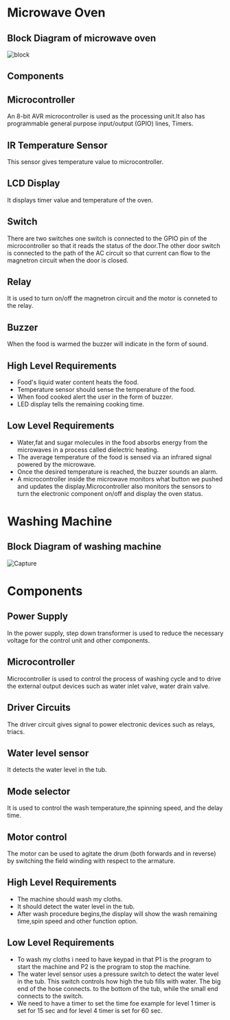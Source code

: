 
# Microwave Oven
## Block Diagram of microwave oven
![block](https://user-images.githubusercontent.com/98802184/154788751-9a05dcb1-2c79-4e28-910c-56a974112796.PNG)

## Components
## Microcontroller
An 8-bit AVR microcontroller is used as the processing unit.It also has programmable general purpose input/output (GPIO) lines, Timers.

##  IR Temperature Sensor 
This sensor gives temperature value to microcontroller.

## LCD Display
It displays timer value and temperature of the oven.

## Switch 
There are two switches one switch is connected to the GPIO pin of the microcontroller so that it reads the status of the door.The other door switch is connected to the path of the AC circuit so that current can flow to the magnetron circuit when the door is closed.

## Relay
It is used to turn on/off the magnetron circuit and the motor is conneted to the relay.

## Buzzer
When the food is warmed the buzzer will indicate in the form of sound.

## High Level Requirements
- Food's liquid water content heats the food.
- Temperature sensor should sense the temperature of the food.
- When food cooked alert the user in the form of buzzer.
- LED display tells the remaining cooking time.



## Low Level Requirements  
- Water,fat and sugar molecules in the food absorbs energy from the microwaves in a process called
dielectric heating.
- The average temperature of the food is sensed via an infrared signal powered by the microwave.
- Once the desired temperature is reached, the buzzer sounds an alarm.
- A microcontroller inside the microwave monitors what button we pushed and updates the display.Microcontroller also monitors the sensors to turn the electronic component on/off and display the oven status.



# Washing Machine
## Block Diagram of washing machine
![Capture](https://user-images.githubusercontent.com/98802184/154812311-a1808b06-765f-4975-b505-423eee6cd5e4.PNG)

# Components
## Power Supply
In the power supply, step down transformer is used to reduce the necessary voltage for the control unit and other components. 

## Microcontroller
Microcontroller is used to control the process of washing cycle and to drive the external output devices such as water inlet valve, water drain 
valve.

## Driver Circuits
The driver circuit gives signal to power electronic devices such as relays, triacs.

## Water level sensor
It detects the water level in the tub.
 
## Mode selector
 It is used to control the wash temperature,the spinning speed, and the delay time.

## Motor control
The motor can be used to agitate the drum (both forwards and in reverse) by switching the field winding with respect to the armature. 
 
 ## High Level Requirements
 - The machine should wash my cloths.
 - It should detect the water level in the tub.
 - After wash procedure begins,the display will show the wash remaining time,spin speed and other function option.


## Low Level Requirements
- To wash my cloths i need to have keypad in that P1 is the program to start the machine and P2 is the program to stop the machine.
- The water level sensor uses a pressure switch to detect the water level in the tub. This switch controls how high the tub fills with water. The big end of the hose connects.
 to the bottom of the tub, while the small end connects to the switch.
- We need to have a timer to set the time foe example for level 1 timer is set for 15 sec and for level 4 timer is set for 60 sec.
